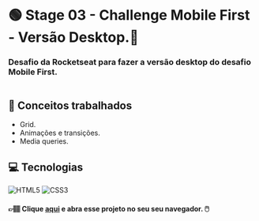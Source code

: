 # :green_circle: Stage 03 - Challenge Mobile First - Versão Desktop.:sunflower:
### **Desafio da Rocketseat para fazer a versão desktop do desafio Mobile First.**

<p align="center">
  <img src="https://user-images.githubusercontent.com/126821291/228240116-ba956250-e03a-4bdf-b89d-1c6c7c33f829.png" alt="">
</p>

## :memo: Conceitos trabalhados

- Grid.
- Animações e transições.
- Media queries.

## :computer: Tecnologias

<div>
  <!-- HTML5 -->
  <img src="https://img.shields.io/badge/HTML5-E34F26?style=for-the-badge&logo=html5&logoColor=white" alt="HTML5"/>
  <!-- CSS3 -->
  <img src="https://img.shields.io/badge/CSS3-1572B6?style=for-the-badge&logo=css3&logoColor=white" alt="CSS3"/>

  <!-- JavaScript -->
  <!-- <img src="https://img.shields.io/badge/JavaScript-F7DF1E?style=for-the-badge&logo=javascript&logoColor=black" alt="JavaScript"/> -->

  <!-- React Native -->
  <!-- <img src="https://img.shields.io/badge/React_Native-20232A?style=for-the-badge&logo=react&logoColor=61DAFB" alt="React Native"/> -->

  <!-- ReactJS -->
  <!-- <img src="https://img.shields.io/badge/React-20232A?style=for-the-badge&logo=react&logoColor=61DAFB" alt="ReactJS"/> -->
<div/>

#### 👉🏽 Clique **[aqui](https://adnilsomar.github.io/Stage03-Chagenge-MobileWeb/)** e abra esse projeto no seu seu navegador. :computer_mouse:

